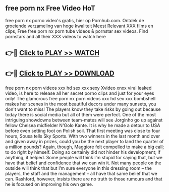 ## free porn nx Free Video HoT 

free porn nx porno video's gratis, hier op Pornhub.com. Ontdek de groeiende verzameling van hoge kwaliteit Meest Relevant XXX films en clips,
Free free porn nx porn tube videos & pornstar sex videos. Find pornstars and all their XXX videos to watch here


## 👉🔴 [Click to PLAY >> WATCH](http://us.freeplayer.one?title=free_porn_nx&ref=16D)

## 👉🔴 [Click to PLAY >> DOWNLOAD](http://us.freeplayer.one?title=free_porn_nx&ref=16D)


free porn nx porn videos xxx hd sex xxx sexy Xvideo xnxx viral leaked video, is here to release all her secret porno clips and just for your eyes only! The glamorous free porn nx porn videos xxx hd sex xxx bombshell makes her scenes in the most beautiful decors under many sunsets, you don't want to miss! The players know they take risks by going out because today there is social media but all of them were perfect. One of the most intriguing showdowns between team-mates will see Jorginho go up against fellow Chelsea midfielder N'Golo Kante. It is why he made a detour to USA before even setting foot on Polish soil. That first meeting was close to four hours, Sousa tells Sky Sports. With two winners in the last month and over and given away in prizes, could you be the next player to land the quarter of a million pounds? Again, though, Maggiore felt compelled to make a big call; to do right by himself. Doing so certainly did not hinder his development; if anything, it helped. Some people will think I’m stupid for saying that, but we have that belief and confidence that we can win it. Not many people on the outside will think that but I’m sure everyone in this dressing room – the players, the staff and the management – all have that same belief that we can. Rashford, however, insists there are no truth to those rumours and that he is focused on improving his own game.